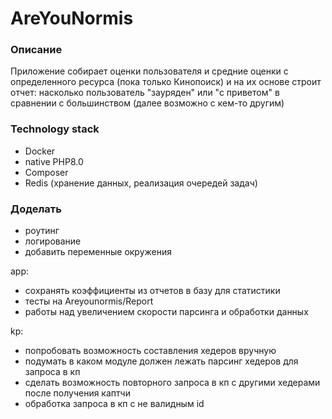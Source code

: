 # AreYouNormis

### Описание

Приложение собирает оценки пользователя и средние оценки с определенного ресурса (пока только Кинопоиск)
и на их основе строит отчет: насколько пользователь "зауряден" или "с приветом" в сравнении с большинством (далее возможно с кем-то другим)

### Technology stack

* Docker
* native PHP8.0
* Composer
* Redis (хранение данных, реализация очередей задач)

### Доделать
* роутинг
* логирование
* добавить переменные окружения

app:
* сохранять коэффициенты из отчетов в базу для статистики
* тесты на Areyounormis/Report
* работы над увеличением скорости парсинга и обработки данных

kp:
* попробовать возможность составления хедеров вручную
* подумать в каком модуле должен лежать парсинг хедеров для запроса в кп
* сделать возможность повторного запроса в кп с другими хедерами после получения каптчи
* обработка запроса в кп с не валидным id
